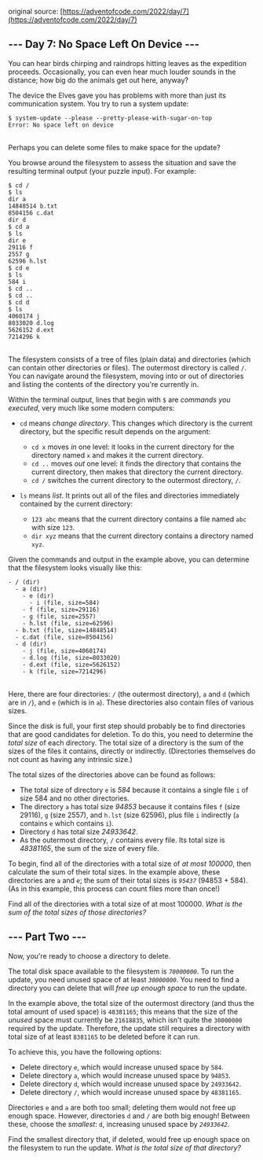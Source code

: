 ﻿original source: [https://adventofcode.com/2022/day/7](https://adventofcode.com/2022/day/7)
## --- Day 7: No Space Left On Device ---
You can hear birds chirping and raindrops hitting leaves as the expedition proceeds. Occasionally, you can even hear much louder sounds in the distance; how big do the animals get out here, anyway?

The device the Elves gave you has problems with more than just its communication system. You try to run a system update:

<pre>
<code>$ system-update --please --pretty-please-with-sugar-on-top
Error: No space left on device
</code>
</pre>

Perhaps you can delete some files to make space for the update?

You browse around the filesystem to assess the situation and save the resulting terminal output (your puzzle input). For example:

<pre>
<code>$ cd /
$ ls
dir a
14848514 b.txt
8504156 c.dat
dir d
$ cd a
$ ls
dir e
29116 f
2557 g
62596 h.lst
$ cd e
$ ls
584 i
$ cd ..
$ cd ..
$ cd d
$ ls
4060174 j
8033020 d.log
5626152 d.ext
7214296 k
</code>
</pre>

The filesystem consists of a tree of files (plain data) and directories (which can contain other directories or files). The outermost directory is called <code>/</code>. You can navigate around the filesystem, moving into or out of directories and listing the contents of the directory you're currently in.

Within the terminal output, lines that begin with <code>$</code> are <em>commands you executed</em>, very much like some modern computers:


 - <code>cd</code> means <em>change directory</em>. This changes which directory is the current directory, but the specific result depends on the argument:
  
   - <code>cd x</code> moves <em>in</em> one level: it looks in the current directory for the directory named <code>x</code> and makes it the current directory.
   - <code>cd ..</code> moves <em>out</em> one level: it finds the directory that contains the current directory, then makes that directory the current directory.
   - <code>cd /</code> switches the current directory to the outermost directory, <code>/</code>.
  

 - <code>ls</code> means <em>list</em>. It prints out all of the files and directories immediately contained by the current directory:
  
   - <code>123 abc</code> means that the current directory contains a file named <code>abc</code> with size <code>123</code>.
   - <code>dir xyz</code> means that the current directory contains a directory named <code>xyz</code>.
  


Given the commands and output in the example above, you can determine that the filesystem looks visually like this:

<pre>
<code>- / (dir)
  - a (dir)
    - e (dir)
      - i (file, size=584)
    - f (file, size=29116)
    - g (file, size=2557)
    - h.lst (file, size=62596)
  - b.txt (file, size=14848514)
  - c.dat (file, size=8504156)
  - d (dir)
    - j (file, size=4060174)
    - d.log (file, size=8033020)
    - d.ext (file, size=5626152)
    - k (file, size=7214296)
</code>
</pre>

Here, there are four directories: <code>/</code> (the outermost directory), <code>a</code> and <code>d</code> (which are in <code>/</code>), and <code>e</code> (which is in <code>a</code>). These directories also contain files of various sizes.

Since the disk is full, your first step should probably be to find directories that are good candidates for deletion. To do this, you need to determine the <em>total size</em> of each directory. The total size of a directory is the sum of the sizes of the files it contains, directly or indirectly. (Directories themselves do not count as having any intrinsic size.)

The total sizes of the directories above can be found as follows:


 - The total size of directory <code>e</code> is <em>584</em> because it contains a single file <code>i</code> of size 584 and no other directories.
 - The directory <code>a</code> has total size <em>94853</em> because it contains files <code>f</code> (size 29116), <code>g</code> (size 2557), and <code>h.lst</code> (size 62596), plus file <code>i</code> indirectly (<code>a</code> contains <code>e</code> which contains <code>i</code>).
 - Directory <code>d</code> has total size <em>24933642</em>.
 - As the outermost directory, <code>/</code> contains every file. Its total size is <em>48381165</em>, the sum of the size of every file.

To begin, find all of the directories with a total size of <em>at most 100000</em>, then calculate the sum of their total sizes. In the example above, these directories are <code>a</code> and <code>e</code>; the sum of their total sizes is <code><em>95437</em></code> (94853 + 584). (As in this example, this process can count files more than once!)

Find all of the directories with a total size of at most 100000. <em>What is the sum of the total sizes of those directories?</em>


## --- Part Two ---
Now, you're ready to choose a directory to delete.

The total disk space available to the filesystem is <code><em>70000000</em></code>. To run the update, you need unused space of at least <code><em>30000000</em></code>. You need to find a directory you can delete that will <em>free up enough space</em> to run the update.

In the example above, the total size of the outermost directory (and thus the total amount of used space) is <code>48381165</code>; this means that the size of the <em>unused</em> space must currently be <code>21618835</code>, which isn't quite the <code>30000000</code> required by the update. Therefore, the update still requires a directory with total size of at least <code>8381165</code> to be deleted before it can run.

To achieve this, you have the following options:


 - Delete directory <code>e</code>, which would increase unused space by <code>584</code>.
 - Delete directory <code>a</code>, which would increase unused space by <code>94853</code>.
 - Delete directory <code>d</code>, which would increase unused space by <code>24933642</code>.
 - Delete directory <code>/</code>, which would increase unused space by <code>48381165</code>.

Directories <code>e</code> and <code>a</code> are both too small; deleting them would not free up enough space. However, directories <code>d</code> and <code>/</code> are both big enough! Between these, choose the <em>smallest</em>: <code>d</code>, increasing unused space by <code><em>24933642</em></code>.

Find the smallest directory that, if deleted, would free up enough space on the filesystem to run the update. <em>What is the total size of that directory?</em>

